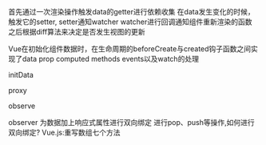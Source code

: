 首先通过一次渲染操作触发data的getter进行依赖收集
在data发生变化的时候，触发它的setter,
setter通知watcher
watcher进行回调通知组件重新渲染的函数
之后根据diff算法来决定是否发生视图的更新

Vue在初始化组件数据时，在生命周期的beforeCreate与created钩子函数之间实现了data
prop computed methods events以及watch的处理



initData


proxy


observe


observer
为数据加上响应式属性进行双向绑定
进行pop、push等操作,如何进行双向绑定?
Vue.js:重写数组七个方法


